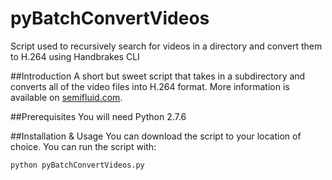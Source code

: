 pyBatchConvertVideos
====================

Script used to recursively search for videos in a directory and convert them to H.264 using Handbrakes CLI

##Introduction
A short but sweet script that takes in a subdirectory and converts all of the video files into H.264 format.  More information is available on [semifluid.com](http://www.semifluid.com/2014/04/11/batch-handbrake-video-file-conversion-with-python/).

##Prerequisites
You will need Python 2.7.6

##Installation & Usage
You can download the script to your location of choice.  You can run the script with:
```
python pyBatchConvertVideos.py
```